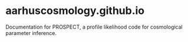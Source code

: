 # aarhuscosmology.github.io
Documentation for PROSPECT, a profile likelihood code for cosmological parameter inference.
